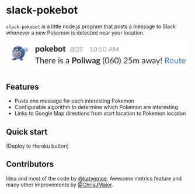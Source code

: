 # slack-pokebot

`slack-pokebot` is a little node.js program that posts a message to Slack whenever a new Pokemon is detected near your location.

![There is a Poliwag](image.png)

## Features

- Posts one message for each interesting Pokemon
- Configurable algorithm to determine which Pokemon are interesting
- Links to Google Map directions from start location to Pokemon location

## Quick start

(Deploy to Heroku button)

## Contributors

Idea and most of the code by [@katyemoe](https://twitter.com/katyemoe). Awesome metrics feature and many other improvements by [@ChrisJMajor](https://twitter.com/ChrisJMajor).
